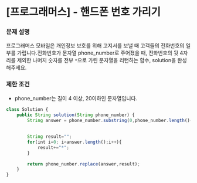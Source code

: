 # [프로그래머스] -  핸드폰 번호 가리기

### **문제 설명**

프로그래머스 모바일은 개인정보 보호를 위해 고지서를 보낼 때 고객들의 전화번호의 일부를 가립니다.전화번호가 문자열 phone_number로 주어졌을 때, 전화번호의 뒷 4자리를 제외한 나머지 숫자를 전부 `*`으로 가린 문자열을 리턴하는 함수, solution을 완성해주세요.

### 제한 조건

- phone_number는 길이 4 이상, 20이하인 문자열입니다.

```jsx
class Solution {
    public String solution(String phone_number) {
        String answer = phone_number.substring(0,phone_number.length()-4);
        
        
        String result="";
        for(int i=0; i<answer.length();i++){
            result+="*";
        }
         
        return phone_number.replace(answer,result);
    }
}
```
